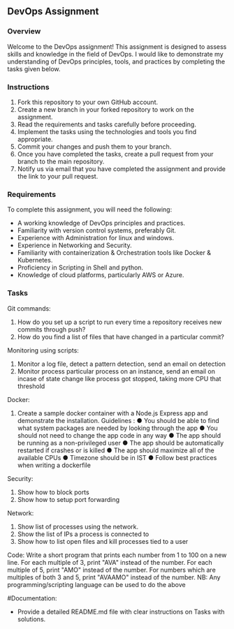 ## DevOps Assignment

### Overview

Welcome to the DevOps assignment! This assignment is designed to assess skills and knowledge in the field of DevOps. I would like to demonstrate my understanding of DevOps principles, tools, and practices by completing the tasks given below.

### Instructions

1. Fork this repository to your own GitHub account.
2. Create a new branch in your forked repository to work on the assignment.
3. Read the requirements and tasks carefully before proceeding.
4. Implement the tasks using the technologies and tools you find appropriate.
5. Commit your changes and push them to your branch.
6. Once you have completed the tasks, create a pull request from your branch to the main repository.
7. Notify us via email that you have completed the assignment and provide the link to your pull request.

### Requirements

To complete this assignment, you will need the following:

- A working knowledge of DevOps principles and practices.
- Familiarity with version control systems, preferably Git.
- Experience with Administration for linux and windows.
- Experience in Networking and Security.
- Familiarity with containerization & Orchestration tools like Docker & Kubernetes.
- Proficiency in Scripting in Shell and python.
- Knowledge of cloud platforms, particularly AWS or Azure.


### Tasks

Git commands:
1. How do you set up a script to run every time a repository receives new commits through push?
2. How do you find a list of files that have changed in a particular commit?

Monitoring using scripts:
1. Monitor a log file, detect a pattern detection, send an email on detection
2. Monitor process particular process on an instance, send an email on incase of state change like process got stopped, taking more CPU that threshold

Docker:
1. Create a sample docker container with a Node.js Express app and demonstrate the installation.
Guidelines :
● You should be able to find what system packages are needed by looking through the app
● You should not need to change the app code in any way
● The app should be running as a non-privileged user
● The app should be automatically restarted if crashes or is killed
● The app should maximize all of the available CPUs
● Timezone should be in IST
● Follow best practices when writing a dockerfile

Security:
1. Show how to block ports
2. Show how to setup port forwarding

Network:
1. Show list of processes using the network.
2. Show the list of IPs a process is connected to
3. Show how to list open files and kill processes tied to a user

Code:
Write a short program that prints each number from 1 to 100 on a new line.
For each multiple of 3, print "AVA" instead of the number.
For each multiple of 5, print "AMO" instead of the number.
For numbers which are multiples of both 3 and 5, print "AVAAMO" instead of the number.
NB: Any programming/scripting language can be used to do the above


#Documentation:
   - Provide a detailed README.md file with clear instructions on Tasks with solutions.

